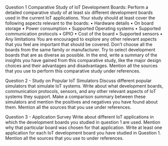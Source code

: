 Question 1
Comparative Study of IoT Development Boards: Perform a detailed comparative study of at least
six different development boards used in the current IoT applications. Your study should at least cover
the following aspects relevant to the boards:
• Hardware details 
• On board storage
• Power consumption
• Supported Operating systems
• Supported communication protocols
• GPIO
• Cost of the board
• Supported sensors
• Any limitations
You are encouraged to explore any other relevant aspects that you feel are important that should
be covered.
Don’t choose all the boards from the same family or manufacturer. Try to select development boards
that are as diverse as possible.
In the end, write a summary of the insights you have gained from this comparative study, like the
major design choices and their advantages and disadvantages. Mention all the sources that you use to
perform this comparative study under references.



Question 2 - Study on Popular IoT Simulators
Discuss different popular simulators that simulate IoT systems. Write about what development boards,
communication protocols, sensors, and any other relevant aspects of IoT systems they support.
Make a comparison summary between these simulators and mention the positives and negatives
you have found about them. Mention all the sources that you use under references.

Question 3 - Application Survey
Write about different IoT applications in which the development boards you studied in question 1 are
used. Mention why that particular board was chosen for that application. Write at least one application
for each IoT development board you have studied in Question 1. Mention all the sources that you use
to under references.

